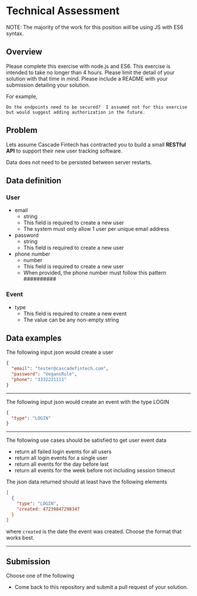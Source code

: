 # Technical Assessment
NOTE: The majority of the work for this position will be using JS with ES6 syntax.
## Overview
Please complete this exercise with node.js and ES6. This exercise is intended to take no longer than 4 hours.  Please limit the detail of your solution with that time in mind.  Please include a README with your submission detailing your solution.

For example, 
```
Do the endpoints need to be secured?  I assumed not for this exercise but would suggest adding authorization in the future.
```
## Problem
Lets assume Cascade Fintech has contracted you to build a small **RESTful API** to support their new user tracking software.  

Data does not need to be persisted between server restarts. 

## Data definition

### User
- email
  - string
  - This field is required to create a new user
  - The system must only allow 1 user per unique email address
- password
  - string
  - This field is required to create a new user
- phone number 
  - number
  - This field is required to create a new user
  - When provided, the phone number must follow this pattern ##########
### Event
- type
  - This field is required to create a new event
  - The value can be any non-empty string
 
## Data examples

The following input json would create a user
```json
{
  "email": "tester@cascadefintech.com",
  "password": "VegansRule",
  "phone": "3332221111"
}
```
___
The following input json would create an event with the type LOGIN
```json
{
  "type": "LOGIN"
}
```
___

The following use cases should be satisfied to get user event data
- return all failed login events for all users
- return all login events for a single user
- return all events for the day before last 
- return all events for the week before not including session timeout

The json data returned should at least have the following elements
```json
[
  {
    "type": "LOGIN",
    "created: 47239847298347
  }
]
```
where `created` is the date the event was created.  Choose the format that works best. 
___

## Submission
Choose one of the following
- Come back to this repository and submit a pull request of your solution.
